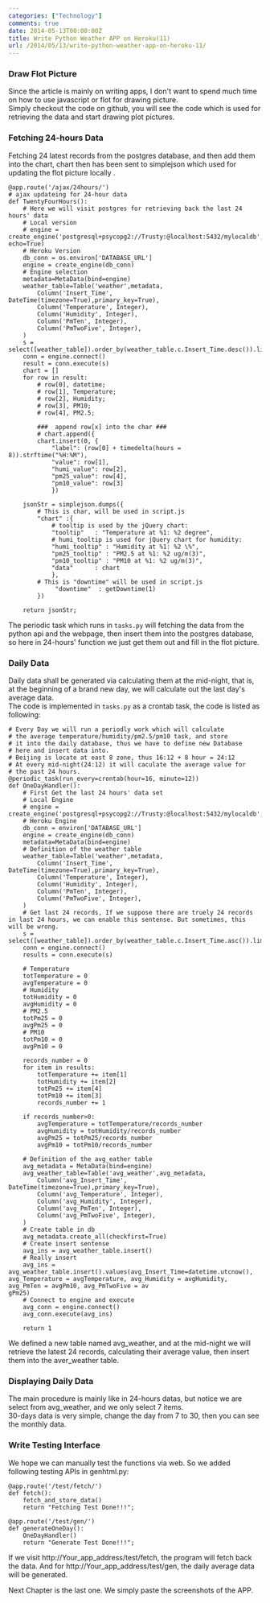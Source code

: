 ```yaml
---
categories: ["Technology"]
comments: true
date: 2014-05-13T00:00:00Z
title: Write Python Weather APP on Heroku(11)
url: /2014/05/13/write-python-weather-app-on-heroku-11/
---
```


### Draw Flot Picture
Since the article is mainly on writing apps, I don't want to spend much time on how to use javascript or flot for drawing picture.    
Simply checkout the code on github, you will see the code which is used for retrieving the data and start drawing plot pictures.    
### Fetching 24-hours Data
Fetching 24 latest records from the postgres database, and then add them into the chart, chart then has been sent to simplejson which used for updating the flot picture locally .       

```
@app.route('/ajax/24hours/')
# ajax updateing for 24-hour data
def TwentyFourHours():
    # Here we will visit postgres for retrieving back the last 24 hours' data
    # Local version
    # engine = create_engine('postgresql+psycopg2://Trusty:@localhost:5432/mylocaldb', echo=True)
    # Heroku Version
    db_conn = os.environ['DATABASE_URL']
    engine = create_engine(db_conn)
    # Engine selection
    metadata=MetaData(bind=engine)
    weather_table=Table('weather',metadata,
        Column('Insert_Time', DateTime(timezone=True),primary_key=True),
        Column('Temperature', Integer),
        Column('Humidity', Integer),
        Column('PmTen', Integer),
        Column('PmTwoFive', Integer),
    )
    s = select([weather_table]).order_by(weather_table.c.Insert_Time.desc()).limit(24)
    conn = engine.connect()
    result = conn.execute(s)
    chart = []
    for row in result:
        # row[0], datetime; 
        # row[1], Temperature;
        # row[2], Humidity;
        # row[3], PM10;
        # row[4], PM2.5; 

        ###  append row[x] into the char ###
        # chart.append({
        chart.insert(0, {
            "label": (row[0] + timedelta(hours = 8)).strftime("%H:%M"),
            "value": row[1],
            "humi_value": row[2],
            "pm25_value": row[4],
            "pm10_value": row[3]
            })

    jsonStr = simplejson.dumps({
        # This is char, will be used in script.js
        "chart" :{
            # tooltip is used by the jQuery chart:
            "tooltip"   : "Temperature at %1: %2 degree",
            # humi_tooltip is used for jQuery chart for humidity:
            "humi_tooltip" : "Humidity at %1: %2 \%",
            "pm25_tooltip" : "PM2.5 at %1: %2 ug/m(3)",
            "pm10_tooltip" : "PM10 at %1: %2 ug/m(3)",
            "data"      : chart
            },
        # This is "downtime" will be used in script.js
             "downtime"  : getDowntime(1)
        })

    return jsonStr;

```
The periodic task which runs in `tasks.py` will fetching the data from the python api and the webpage, then insert them into the postgres database, so here in 24-hours' function we just get them out and fill in the flot picture.      
### Daily Data
Daily data shall be generated via calculating them at the mid-night, that is, at the beginning of a brand new day, we will calculate out the last day's average data.    
The code is implemented in `tasks.py` as a crontab task, the code is listed as following:    

```
# Every Day we will run a periodly work which will calculate 
# the average temperature/humidity/pm2.5/pm10 task, and store
# it into the daily database, thus we have to define new Database
# here and insert data into.
# Beijing is locate at east 8 zone, thus 16:12 + 8 hour = 24:12
# At every mid-night(24:12) it will caculate the average value for
# the past 24 hours. 
@periodic_task(run_every=crontab(hour=16, minute=12))
def OneDayHandler():
    # First Get the last 24 hours' data set
    # Local Engine
    # engine = create_engine('postgresql+psycopg2://Trusty:@localhost:5432/mylocaldb',echo=True)
    # Heroku Engine
    db_conn = environ['DATABASE_URL']
    engine = create_engine(db_conn)
    metadata=MetaData(bind=engine)
    # Definition of the weather table
    weather_table=Table('weather',metadata,
    	Column('Insert_Time', DateTime(timezone=True),primary_key=True),
    	Column('Temperature', Integer),
    	Column('Humidity', Integer),
    	Column('PmTen', Integer),
    	Column('PmTwoFive', Integer),
    )
    # Get last 24 records, If we suppose there are truely 24 records in last 24 hours, we can enable this sentense. But sometimes, this will be wrong. 
    s = select([weather_table]).order_by(weather_table.c.Insert_Time.asc()).limit(24)
    conn = engine.connect()
    results = conn.execute(s)

    # Temperature
    totTemperature = 0
    avgTemperature = 0
    # Humidity
    totHumidity = 0
    avgHumidity = 0
    # PM2.5
    totPm25 = 0
    avgPm25 = 0
    # PM10
    totPm10 = 0
    avgPm10 = 0

    records_number = 0 
    for item in results:
        totTemperature += item[1]
        totHumidity += item[2]
        totPm25 += item[4]
        totPm10 += item[3]
        records_number += 1

    if records_number>0:
        avgTemperature = totTemperature/records_number
        avgHumidity = totHumidity/records_number
        avgPm25 = totPm25/records_number
        avgPm10 = totPm10/records_number

    # Definition of the avg_eather table
    avg_metadata = MetaData(bind=engine)
    avg_weather_table=Table('avg_weather',avg_metadata,
    	Column('avg_Insert_Time', DateTime(timezone=True),primary_key=True),
    	Column('avg_Temperature', Integer),
    	Column('avg_Humidity', Integer),
    	Column('avg_PmTen', Integer),
    	Column('avg_PmTwoFive', Integer),
    )
    # Create table in db
    avg_metadata.create_all(checkfirst=True)
    # Create insert sentense
    avg_ins = avg_weather_table.insert()
    # Really insert
    avg_ins = avg_weather_table.insert().values(avg_Insert_Time=datetime.utcnow(), avg_Temperature = avgTemperature, avg_Humidity = avgHumidity, avg_PmTen = avgPm10, avg_PmTwoFive = av
gPm25)
    # Connect to engine and execute
    avg_conn = engine.connect()
    avg_conn.execute(avg_ins)

    return 1

```
We defined a new table named avg_weather, and at the mid-night we will retrieve the latest 24 records, calculating their average value, then insert them into the aver_weather table.     
### Displaying Daily Data
The main procedure is mainly like in 24-hours datas, but notice we are select from avg_weather, and we only select 7 items.     
30-days data is very simple, change the day from 7 to 30, then you can see the monthly data.    
### Write Testing Interface
We hope we can manually test the functions via web. So we added following testing APIs in genhtml.py:    

```
@app.route('/test/fetch/')
def fetch():
    fetch_and_store_data()
    return "Fetching Test Done!!!";

@app.route('/test/gen/')
def generateOneDay():
    OneDayHandler()
    return "Generate Test Done!!!";

```
If we visit http://Your_app_address/test/fetch, the program will fetch back the data.  And for http://Your_app_address/test/gen, the daily average data will be generated.    

Next Chapter is the last one. We simply paste the screenshots of the APP.    
